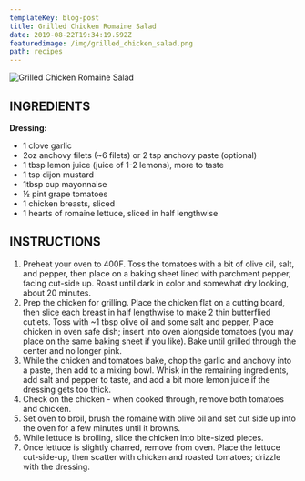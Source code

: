 ```yaml
---
templateKey: blog-post
title: Grilled Chicken Romaine Salad
date: 2019-08-22T19:34:19.592Z
featuredimage: /img/grilled_chicken_salad.png
path: recipes
---
```

![Grilled Chicken Romaine Salad](/img/grilled_chicken_salad.png)

## INGREDIENTS

**Dressing:**

* 1 clove garlic
* 2oz anchovy filets (~6 filets) or 2 tsp anchovy paste (optional)
* 1 tbsp lemon juice (juice of 1-2 lemons), more to taste
* 1 tsp dijon mustard
* 1tbsp cup mayonnaise
* ½ pint grape tomatoes
* 1 chicken breasts, sliced
* 1 hearts of romaine lettuce, sliced in half lengthwise

## INSTRUCTIONS

1. Preheat your oven to 400F. Toss the tomatoes with a bit of olive oil, salt, and pepper, then place on a baking sheet lined with parchment pepper, facing cut-side up. Roast until dark in color and somewhat dry looking, about 20 minutes.
2. Prep the chicken for grilling. Place the chicken flat on a cutting board, then slice each breast in half lengthwise to make 2 thin butterflied cutlets. Toss with ~1 tbsp olive oil and some salt and pepper, Place chicken in oven safe dish; insert into oven alongside tomatoes (you may place on the same baking sheet if you like). Bake until grilled through the center and no longer pink.
3. While the chicken and tomatoes bake, chop the garlic and anchovy into a paste, then add to a mixing bowl. Whisk in the remaining ingredients, add salt and pepper to taste, and add a bit more lemon juice if the dressing gets too thick.
4. Check on the chicken - when cooked through, remove both tomatoes and chicken.
5. Set oven to broil, brush the romaine with olive oil and set cut side up into the oven for a few minutes until it browns.
6. While lettuce is broiling, slice the chicken into bite-sized pieces.
7. Once lettuce is slightly charred, remove from oven. Place the lettuce cut-side-up, then scatter with chicken and roasted tomatoes; drizzle with the dressing.
